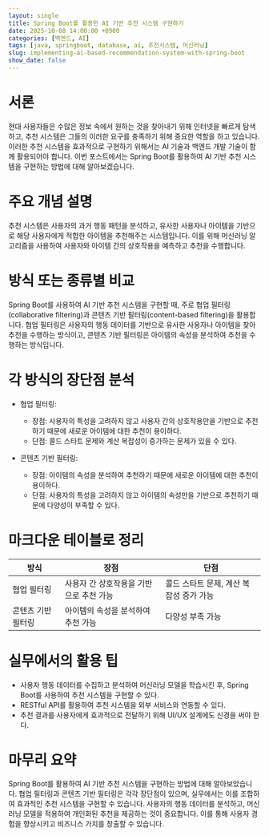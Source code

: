 ```yaml
---
layout: single
title: Spring Boot를 활용한 AI 기반 추천 시스템 구현하기
date: 2025-10-08 14:00:00 +0900
categories: [백엔드, AI]
tags: [java, springboot, database, ai, 추천시스템, 머신러닝]
slug: implementing-ai-based-recommendation-system-with-spring-boot
show_date: false
---
```


# 서론
현대 사용자들은 수많은 정보 속에서 원하는 것을 찾아내기 위해 인터넷을 빠르게 탐색하고, 추천 시스템은 그들의 이러한 요구를 충족하기 위해 중요한 역할을 하고 있습니다. 이러한 추천 시스템을 효과적으로 구현하기 위해서는 AI 기술과 백엔드 개발 기술이 함께 활용되어야 합니다. 이번 포스트에서는 Spring Boot를 활용하여 AI 기반 추천 시스템을 구현하는 방법에 대해 알아보겠습니다.

# 주요 개념 설명
추천 시스템은 사용자의 과거 행동 패턴을 분석하고, 유사한 사용자나 아이템을 기반으로 해당 사용자에게 적합한 아이템을 추천해주는 시스템입니다. 이를 위해 머신러닝 알고리즘을 사용하여 사용자와 아이템 간의 상호작용을 예측하고 추천을 수행합니다.

# 방식 또는 종류별 비교
Spring Boot를 사용하여 AI 기반 추천 시스템을 구현할 때, 주로 협업 필터링(collaborative filtering)과 콘텐츠 기반 필터링(content-based filtering)을 활용합니다. 협업 필터링은 사용자의 행동 데이터를 기반으로 유사한 사용자나 아이템을 찾아 추천을 수행하는 방식이고, 콘텐츠 기반 필터링은 아이템의 속성을 분석하여 추천을 수행하는 방식입니다.

# 각 방식의 장단점 분석
- 협업 필터링:
  - 장점: 사용자의 특성을 고려하지 않고 사용자 간의 상호작용만을 기반으로 추천하기 때문에 새로운 아이템에 대한 추천이 용이하다.
  - 단점: 콜드 스타트 문제와 계산 복잡성이 증가하는 문제가 있을 수 있다.

- 콘텐츠 기반 필터링:
  - 장점: 아이템의 속성을 분석하여 추천하기 때문에 새로운 아이템에 대한 추천이 용이하다.
  - 단점: 사용자의 특성을 고려하지 않고 아이템의 속성만을 기반으로 추천하기 때문에 다양성이 부족할 수 있다.

# 마크다운 테이블로 정리
| 방식             | 장점                                      | 단점                                 |
|-----------------|----------------------------------------|-----------------------------------|
| 협업 필터링      | 사용자 간 상호작용을 기반으로 추천 가능        | 콜드 스타트 문제, 계산 복잡성 증가 가능     |
| 콘텐츠 기반 필터링 | 아이템의 속성을 분석하여 추천 가능             | 다양성 부족 가능                          |

# 실무에서의 활용 팁
- 사용자 행동 데이터를 수집하고 분석하여 머신러닝 모델을 학습시킨 후, Spring Boot를 사용하여 추천 시스템을 구현할 수 있다.
- RESTful API를 활용하여 추천 시스템을 외부 서비스와 연동할 수 있다.
- 추천 결과를 사용자에게 효과적으로 전달하기 위해 UI/UX 설계에도 신경을 써야 한다.

# 마무리 요약
Spring Boot를 활용하여 AI 기반 추천 시스템을 구현하는 방법에 대해 알아보았습니다. 협업 필터링과 콘텐츠 기반 필터링은 각각 장단점이 있으며, 실무에서는 이를 조합하여 효과적인 추천 시스템을 구현할 수 있습니다. 사용자의 행동 데이터를 분석하고, 머신러닝 모델을 적용하여 개인화된 추천을 제공하는 것이 중요합니다. 이를 통해 사용자 경험을 향상시키고 비즈니스 가치를 창출할 수 있습니다.